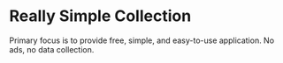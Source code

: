 # Really Simple Collection

Primary focus is to provide free, simple, and easy-to-use application. No ads, no data collection.
